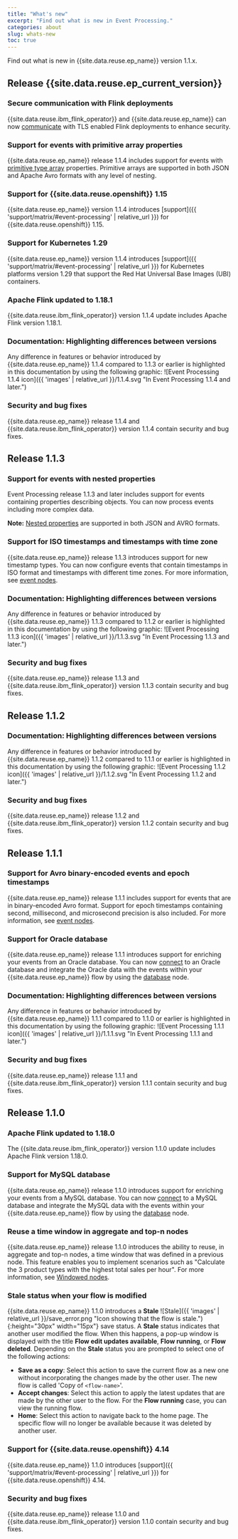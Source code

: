 ```yaml
---
title: "What's new"
excerpt: "Find out what is new in Event Processing."
categories: about
slug: whats-new
toc: true
---
```


Find out what is new in {{site.data.reuse.ep_name}} version 1.1.x.

## Release {{site.data.reuse.ep_current_version}}

### Secure communication with Flink deployments

{{site.data.reuse.ibm_flink_operator}} and {{site.data.reuse.ep_name}} can now [communicate](../../installing/planning/#securing-communication-with-flink-deployments) with TLS enabled Flink deployments to enhance security.

### Support for events with primitive array properties

{{site.data.reuse.ep_name}} release 1.1.4 includes support for events with [primitive type array](../../nodes/eventnodes/#define-event-structure) properties. Primitive arrays are supported in both JSON and Apache Avro formats with any level of nesting.

### Support for {{site.data.reuse.openshift}} 1.15

{{site.data.reuse.ep_name}} version 1.1.4 introduces [support]({{ 'support/matrix/#event-processing' | relative_url }}) for {{site.data.reuse.openshift}} 1.15.

### Support for Kubernetes 1.29

{{site.data.reuse.ep_name}} version 1.1.4 introduces [support]({{ 'support/matrix/#event-processing' | relative_url }}) for Kubernetes platforms version 1.29 that support the Red Hat Universal Base Images (UBI) containers.

### Apache Flink updated to 1.18.1

{{site.data.reuse.ibm_flink_operator}} version 1.1.4 update includes Apache Flink version 1.18.1.

### Documentation: Highlighting differences between versions

Any difference in features or behavior introduced by {{site.data.reuse.ep_name}} 1.1.4 compared to 1.1.3 or earlier is highlighted in this documentation by using the following graphic: ![Event Processing 1.1.4 icon]({{ 'images' | relative_url }}/1.1.4.svg "In Event Processing 1.1.4 and later.")

### Security and bug fixes

{{site.data.reuse.ep_name}} release 1.1.4 and {{site.data.reuse.ibm_flink_operator}} version 1.1.4 contain security and bug fixes.

## Release 1.1.3

### Support for events with nested properties

Event Processing release 1.1.3 and later includes support for events containing properties describing objects. You can now process events including more complex data.

**Note:** [Nested properties](../../about/key-concepts/#nested-properties/) are supported in both JSON and AVRO formats.

### Support for ISO timestamps and timestamps with time zone

{{site.data.reuse.ep_name}} release 1.1.3 introduces support for new timestamp types. You can now configure events that contain timestamps in ISO format and timestamps with different time zones. For more information, see [event nodes](../../nodes/eventnodes/#configuring-a-source-node/).


### Documentation: Highlighting differences between versions

Any difference in features or behavior introduced by {{site.data.reuse.ep_name}} 1.1.3 compared to 1.1.2 or earlier is highlighted in this documentation by using the following graphic: ![Event Processing 1.1.3 icon]({{ 'images' | relative_url }}/1.1.3.svg "In Event Processing 1.1.3 and later.")

### Security and bug fixes

{{site.data.reuse.ep_name}} release 1.1.3 and {{site.data.reuse.ibm_flink_operator}} version 1.1.3 contain security and bug fixes.



## Release 1.1.2

### Documentation: Highlighting differences between versions

Any difference in features or behavior introduced by {{site.data.reuse.ep_name}} 1.1.2 compared to 1.1.1 or earlier is highlighted in this documentation by using the following graphic: ![Event Processing 1.1.2 icon]({{ 'images' | relative_url }}/1.1.2.svg "In Event Processing 1.1.2 and later.")

### Security and bug fixes

{{site.data.reuse.ep_name}} release 1.1.2 and {{site.data.reuse.ibm_flink_operator}} version 1.1.2 contain security and bug fixes.


## Release 1.1.1

### Support for Avro binary-encoded events and epoch timestamps

{{site.data.reuse.ep_name}} release 1.1.1 includes support for events that are in binary-encoded Avro format. Support for epoch timestamps containing second, millisecond, and microsecond precision is also included. For more information, see [event nodes](../../nodes/eventnodes/#configuring-a-source-node/).

### Support for Oracle database

{{site.data.reuse.ep_name}} release 1.1.1 introduces support for enriching your events from an Oracle database. You can now [connect](../../installing/configuring/#configuring-databases-with-ssl-in-event-processing-and-flink) to an Oracle database and integrate the Oracle data with the events within your {{site.data.reuse.ep_name}} flow by using the [database](../../nodes/enrichmentnode/#database) node.

### Documentation: Highlighting differences between versions

Any difference in features or behavior introduced by {{site.data.reuse.ep_name}} 1.1.1 compared to 1.1.0 or earlier is highlighted in this documentation by using the following graphic: ![Event Processing 1.1.1 icon]({{ 'images' | relative_url }}/1.1.1.svg "In Event Processing 1.1.1 and later.")

### Security and bug fixes

{{site.data.reuse.ep_name}} release 1.1.1 and {{site.data.reuse.ibm_flink_operator}} version 1.1.1 contain security and bug fixes.

## Release 1.1.0

### Apache Flink updated to 1.18.0

The {{site.data.reuse.ibm_flink_operator}} version 1.1.0 update includes Apache Flink version 1.18.0.

### Support for MySQL database

{{site.data.reuse.ep_name}} release 1.1.0 introduces support for enriching your events from a MySQL database. You can now [connect](../../installing/configuring/#configuring-databases-with-ssl-in-event-processing-and-flink) to a MySQL database and integrate the MySQL data with the events within your {{site.data.reuse.ep_name}} flow by using the [database](../../nodes/enrichmentnode/#database) node.

### Reuse a time window in aggregate and top-n nodes

{{site.data.reuse.ep_name}} release 1.1.0 introduces the ability to reuse, in aggregate and top-n nodes, a time window that was defined in a previous node.
This feature enables you to implement scenarios such as "Calculate the 3 product types with the highest total sales per hour". For more information, see [Windowed nodes](../../nodes/windowednodes/).

### Stale status when your flow is modified

{{site.data.reuse.ep_name}} 1.1.0 introduces a **Stale** ![Stale]({{ 'images' | relative_url }}/save_error.png "Icon showing that the flow is stale."){:height="30px" width="15px"} save status. A **Stale** status indicates that another user modified the flow. When this happens, a pop-up window is displayed with the title **Flow edit updates available**, **Flow running**, or **Flow deleted**. Depending on the **Stale** status you are prompted to select one of the following actions:

- **Save as a copy**: Select this action to save the current flow as a new one without incorporating the changes made by the other user. The new flow is called 'Copy of `<flow-name>`'.
- **Accept changes**: Select this action to apply the latest updates that are made by the other user to the flow. For the **Flow running** case, you can view the running flow.
- **Home**: Select this action to navigate back to the home page. The specific flow will no longer be available because it was deleted by another user.

### Support for {{site.data.reuse.openshift}} 4.14

{{site.data.reuse.ep_name}} 1.1.0 introduces [support]({{ 'support/matrix/#event-processing' | relative_url }}) for {{site.data.reuse.openshift}} 4.14.

### Security and bug fixes

{{site.data.reuse.ep_name}} release 1.1.0 and {{site.data.reuse.ibm_flink_operator}} version 1.1.0 contain security and bug fixes.
